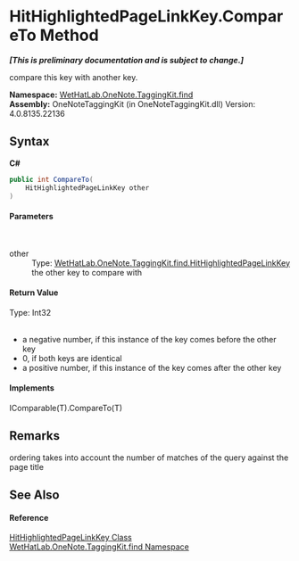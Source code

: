 # HitHighlightedPageLinkKey.CompareTo Method 
 _**\[This is preliminary documentation and is subject to change.\]**_

compare this key with another key.

**Namespace:**&nbsp;<a href="0e3a8efd-07d2-1709-b1cd-709153222081.md">WetHatLab.OneNote.TaggingKit.find</a><br />**Assembly:**&nbsp;OneNoteTaggingKit (in OneNoteTaggingKit.dll) Version: 4.0.8135.22136

## Syntax

**C#**<br />
``` C#
public int CompareTo(
	HitHighlightedPageLinkKey other
)
```


#### Parameters
&nbsp;<dl><dt>other</dt><dd>Type: <a href="43d8cc25-fcd9-1dfc-5430-924b77a33b44.md">WetHatLab.OneNote.TaggingKit.find.HitHighlightedPageLinkKey</a><br />the other key to compare with</dd></dl>

#### Return Value
Type: Int32<br />
&nbsp;<ul><li>a negative number, if this instance of the key comes before the other key</li><li>0, if both keys are identical</li><li>a positive number, if this instance of the key comes after the other key</li></ul>

#### Implements
IComparable(T).CompareTo(T)<br />

## Remarks
ordering takes into account the number of matches of the query against the page title

## See Also


#### Reference
<a href="43d8cc25-fcd9-1dfc-5430-924b77a33b44.md">HitHighlightedPageLinkKey Class</a><br /><a href="0e3a8efd-07d2-1709-b1cd-709153222081.md">WetHatLab.OneNote.TaggingKit.find Namespace</a><br />